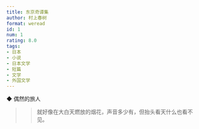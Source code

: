 ```yaml
---
title: 东京奇谭集
author: 村上春树
format: weread
id: 1
num: 1
rating: 8.0
tags: 
- 日本
- 小说
- 日本文学
- 短篇
- 文学
- 外国文学
---
```


◆ 偶然的旅人

>> 就好像在大白天燃放的烟花，声音多少有，但抬头看天什么也看不见。